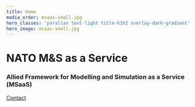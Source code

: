 ```yaml
---
title: Home
media_order: msaas-small.jpg
hero_classes: 'parallax text-light title-h1h2 overlay-dark-gradient'
hero_image: msaas-small.jpg
---
```


# NATO **M&S as a Service**
### Allied Framework for Modelling and Simulation as a Service (MSaaS)

[Contact](mailto:msg@cso.nato.int?&classes=btn,btn-primary,btn-lg,btn-primary-outline)
